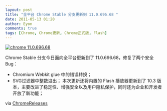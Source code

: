 ```yaml
---
layout: post
title: "全平台 Chrome Stable 分支更新到 11.0.696.68 "
date: 2011-05-13 01:20
author: Eyon
comments: true
tags: [Chrome, Chrome更新, Chrome正式版, Flash]
---
```

<a href="http://img.chromi.org/2011/05/chrome-11.0.696.68.png">![](http://img.chromi.org/2011/05/chrome-11.0.696.68.png "chrome 11.0.696.68")</a>

Chrome Stable 分支今日面向全平台更新到了 11.0.696.68，修复了两个安全 Bug：


*   Chromium Webkit glue 中的错误转换；
*   SVG过滤器中整数溢出；
本次更新还将内置的 Flash 播放器更新到了 10.3 版本，主要改进了稳定性、增强安全以及用户隐私保护，同时还为企业和开发者开放了新功能；

via [ChromeReleases](http://googlechromereleases.blogspot.com/2011/05/stable-channel-update.html)
